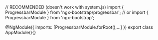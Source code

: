 // RECOMMENDED (doesn't work with system.js)
import { ProgressbarModule } from 'ngx-bootstrap/progressbar';
// or
import { ProgressbarModule } from 'ngx-bootstrap';

@NgModule({
  imports: [ProgressbarModule.forRoot(),...]
})
export class AppModule(){}
